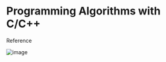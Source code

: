 # Programming Algorithms with C/C++

Reference

![image](https://user-images.githubusercontent.com/77954837/115102801-62fc4280-9f88-11eb-851d-82aba69e3bd9.png)
